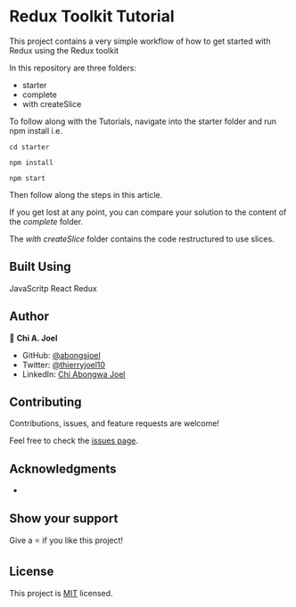 # Redux Toolkit Tutorial

This project contains a very simple workflow of how to get started with Redux using the Redux toolkit

In this repository are three folders:

- starter
- complete
- with createSlice

To follow along with the Tutorials, navigate into the starter folder and run npm install i.e.

```
cd starter

npm install

npm start
```

Then follow along the steps in this article.

If you get lost at any point, you can compare your solution to the content of the _complete_ folder.

The _with createSlice_ folder contains the code restructured to use slices.

## Built Using

JavaScritp
React
Redux

## Author

👤 **Chi A. Joel**

- GitHub: [@abongsjoel](https://github.com/abongsjoel)
- Twitter: [@thierryjoel10](https://twitter.com/ThierryJoel10)
- LinkedIn: [Chi Abongwa Joel](https://www.linkedin.com/in/chi-abongwa-joel-b4285a97/)

## Contributing

Contributions, issues, and feature requests are welcome!

Feel free to check the [issues page](https://github.com/abongsjoel/redux-toolkit/issues).

## Acknowledgments

- []()


## Show your support
Give a ⭐️ if you like this project!

## License
  <p>This project is <a href="../main/LICENSE">MIT</a> licensed.</p>

